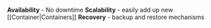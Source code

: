 **Availability** - No downtime
**Scalability** - easily add up new [[Container|Containers]]
**Recovery** - backup and restore mechanisms
